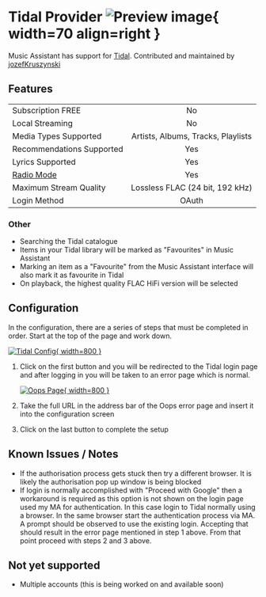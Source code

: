 # Tidal Provider ![Preview image](../assets/icons/tidal-icon.svg){ width=70 align=right }

Music Assistant has support for [Tidal](https://tidal.com). Contributed and maintained by [jozefKruszynski](https://github.com/jozefKruszynski)

## Features

|           |                     |
|:-----------------------|:---------------------:|
| Subscription FREE | No |
| Local Streaming   | No |
| Media Types Supported | Artists, Albums, Tracks, Playlists |
| Recommendations Supported | Yes |
| Lyrics Supported | Yes |
| [Radio Mode](https://www.music-assistant.io/ui/#track-menu) | Yes |
| Maximum Stream Quality | Lossless FLAC (24 bit, 192 kHz) |
| Login Method | OAuth |

### Other

- Searching the Tidal catalogue
- Items in your Tidal library will be marked as "Favourites" in Music Assistant
- Marking an item as a "Favourite" from the Music Assistant interface will also mark it as favourite in Tidal
- On playback, the highest quality FLAC HiFi version will be selected

## Configuration

In the configuration, there are a series of steps that must be completed in order. Start at the top of the page and work down. 

[![Tidal Config](../assets/screenshots/tidal-config.png){ width=800 }](../assets/screenshots/tidal-config.png)

1. Click on the first button and you will be redirected to the Tidal login page and after logging in you will be taken to an error page which is normal.

    [![Oops Page](../assets/screenshots/oops-page.png){ width=800 }](../assets/screenshots/oops-page.png)

2. Take the full URL in the address bar of the Oops error page and insert it into the configuration screen  

3. Click on the last button to complete the setup

## Known Issues / Notes

- If the authorisation process gets stuck then try a different browser. It is likely the authorisation pop up window is being blocked
- If login is normally accomplished with "Proceed with Google" then a workaround is required as this option is not shown on the login page used my MA for authentication. In this case login to Tidal normally using a browser. In the same browser start the authentication process via MA. A prompt should be observed to use the existing login. Accepting that should result in the error page mentioned in step 1 above. From that point proceed with steps 2 and 3 above.

## Not yet supported

- Multiple accounts (this is being worked on and available soon)
